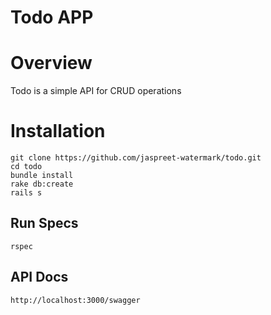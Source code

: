 # Todo APP

# Overview
 Todo is a simple API for CRUD operations
 
# Installation
````
git clone https://github.com/jaspreet-watermark/todo.git
cd todo
bundle install
rake db:create
rails s
````
## Run Specs
````
rspec
````

## API Docs
````
http://localhost:3000/swagger
````